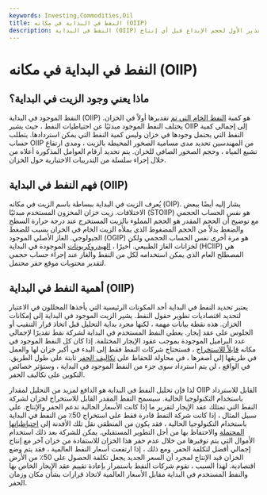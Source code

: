 ```yaml
---
keywords: Investing,Commodities,Oil
title: النفط في البداية في مكانه (OIIP)
description: النفط في البداية (OIIP) هو التقدير الأول لحجم الإيداع قبل أي إنتاج.
---
```


# النفط في البداية في مكانه (OIIP)
## ماذا يعني وجود الزيت في البداية؟

النفط الموجود في البداية (OIIP) هو كمية [النفط الخام التي تم](/crude-oil) تقديرها أولاً في الخزان. يختلف النفط الموجود مبدئيًا عن احتياطيات النفط ، حيث يشير OIIP إلى إجمالي كمية النفط التي يحتمل وجودها في خزان وليس كمية النفط التي يمكن استردادها. يتطلب حساب OIIP من المهندسين تحديد مدى مسامية الصخور المحيطة بالزيت ، ومدى ارتفاع تشبع المياه ، وحجم الصخور الصافي للخزان. يتم تحديد أرقام العوامل المذكورة أعلاه من خلال إجراء سلسلة من التدريبات الاختبارية حول الخزان.

## فهم النفط في البداية (OIIP)

يُعرف الزيت في البداية ببساطة باسم الزيت في مكانه (OIP). يشار إليه أيضًا ببعض الاختلافات. زيت خزان المخزون المستخدم مبدئيًا (STOIIP) هو نفس الحساب الحجمي مع توضيح أن الحجم المقدر هو الحجم المملوء بالزيت المستخرج عند درجة حرارة السطح والضغط بدلاً من الحجم المضغوط الذي يملأه الزيت الخام في الخزان بسبب للضغط الجيولوجي. الغاز الأصلي الموجود (OGIP) هو مرة أخرى نفس الحساب الحجمي ولكن لخزانات الغاز الطبيعي. أخيرًا ، [الهيدروكربونات](/hydrocarbon) الموجودة في البداية (HCIIP) هي المصطلح العام الذي يمكن استخدامه لكل من النفط والغاز عند إجراء حساب حجمي لتقدير محتويات موقع حفر محتمل.

## أهمية النفط في البداية (OIIP)

يعتبر تحديد النفط في البداية أحد المكونات الرئيسية التي يأخذها المحللون في الاعتبار لتحديد اقتصاديات تطوير حقول النفط. يشير الزيت الموجود في البداية إلى إمكانات الخزان. هذه نقطة بيانات مهمة ، لكنها مجرد بداية التحليل قبل اتخاذ قرار التنقيب أو الجلوس على عقد إيجار. يعطي النفط المستخدم في البداية لشركة نفط تقديرًا لإجمالي عدد البراميل الموجودة بموجب عقود الإيجار المختلفة. إذا كان كل النفط الموجود في مكانه [قابلاً للاستخراج](/recoverabel-reserve) ، فستحتاج شركات النفط فقط إلى البدء في أكبر خزان لها والعمل في طريقها إلى أصغرها ، في محاولة للحفاظ على [تكاليف الحفر](/day-rate-oil-drilling) ثابتة على طول الطريق. في الواقع ، لن يتم استرداد سوى جزء من النفط الموجود في البداية ، وستؤثر خصائص التكوين على تكاليف الحفر.

لذا فإن تحليل النفط في البداية هو الدافع لمزيد من التحليل لمقدار OIIP القابل للاسترداد باستخدام التكنولوجيا الحالية. سيسمح النفط المقدر القابل للاستخراج لخزان لشركة النفط التي تمتلك عقد الإيجار لتقرير ما إذا كانت الأسعار الحالية تدعم الحفر والإنتاج. على سبيل المثال ، إذا كانت شركة النفط قادرة فقط على استخراج 50٪ من النفط في البداية باستخدام التكنولوجيا الحالية ، فقد يكون من المنطقي نقل تلك الأفدنة إلى [احتياطياتها المحتملة](/probable-reserves) والاحتفاظ بها من أجل التطوير المستقبلي. يمكن للشركة بعد ذلك استخدام الأموال التي يتم توفيرها من خلال عدم حفر هذا الخزان للاستفادة من خزان آخر مع إنتاج إجمالي أفضل لتكلفة الحفر. ومع ذلك ، إذا ارتفعت أسعار النفط العالمية ، فقد يتم وضع الخزان قيد الإنتاج لمجرد أن السعر الجديد يجعل تكلفة الحصول على 50٪ من الأرض اقتصادية. لهذا السبب ، تقوم شركات النفط باستمرار بإعادة تقييم عقد الإيجار الخاص بها والنفط المستخدم في البداية مقابل الأسعار العالمية لاتخاذ قرارات بشأن مكان وزمان الحفر.

